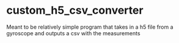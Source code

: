 # custom_h5_csv_converter
Meant to be relatively simple program that takes in a h5 file from a gyroscope and outputs a csv with the measurements
